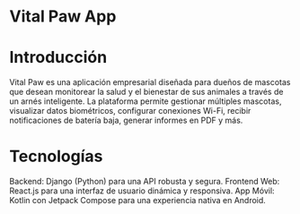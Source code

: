 # Vital Paw App

# Introducción

Vital Paw es una aplicación empresarial diseñada para dueños de mascotas que desean monitorear la salud y el bienestar de sus animales a través de un arnés inteligente. La plataforma permite gestionar múltiples mascotas, visualizar datos biométricos, configurar conexiones Wi-Fi, recibir notificaciones de batería baja, generar informes en PDF y más.

# Tecnologías

Backend: Django (Python) para una API robusta y segura.
Frontend Web: React.js para una interfaz de usuario dinámica y responsiva.
App Móvil: Kotlin con Jetpack Compose para una experiencia nativa en Android.
